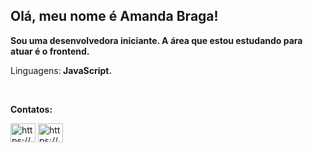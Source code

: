 ## Olá, meu nome é Amanda Braga!

<p align="left">
<strong>Sou uma desenvolvedora iniciante. A área que estou estudando para atuar é o frontend.</strong>
</p>
<p align="left">
Linguagens:<strong> JavaScript.</strong>
</p>
<br>
<p align="left">
<strong>Contatos:</strong>
</p>
<p align="left">
<a href="https://www.instagram.com/amandabragass/" target="blank"><img align="center" src="https://raw.githubusercontent.com/rahuldkjain/github-profile-readme-generator/master/src/images/icons/Social/instagram.svg" alt="https://www.instagram.com/amandabragass/" height="30" width="40" /></a>
<a href="https://www.linkedin.com/in/amanda-braga-b3344129a/" target="blank"><img align="center" src="https://raw.githubusercontent.com/rahuldkjain/github-profile-readme-generator/master/src/images/icons/Social/linked-in-alt.svg" alt="https://www.linkedin.com/in/amandabragaf/" height="30" width="40" /></a>
</p>  
